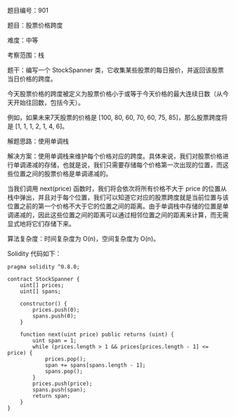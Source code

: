题目编号：901

题目：股票价格跨度

难度：中等

考察范围：栈

题干：编写一个 StockSpanner 类，它收集某些股票的每日报价，并返回该股票当日价格的跨度。

今天股票价格的跨度被定义为股票价格小于或等于今天价格的最大连续日数（从今天开始往回数，包括今天）。

例如，如果未来7天股票的价格是 [100, 80, 60, 70, 60, 75, 85]，那么股票跨度将是 [1, 1, 1, 2, 1, 4, 6]。

解题思路：使用单调栈

解决方案：使用单调栈来维护每个价格对应的跨度。具体来说，我们对股票价格进行单调递减的存储，也就是说，我们只需要存储每个价格第一次出现的位置，而这些位置之间的股票价格是单调递减的。

当我们调用 next(price) 函数时，我们将会依次将所有价格不大于 price 的位置从栈中弹出，并且对于每个位置，我们可以知道它对应的股票跨度就是当前位置与该位置之前的第一个价格不大于它的位置之间的距离。由于单调栈中存储的位置是单调递减的，因此这些位置之间的距离可以通过相邻位置之间的距离来计算，而无需显式地将它们存储下来。

算法复杂度：时间复杂度为 O(n)，空间复杂度为 O(n)。

Solidity 代码如下：

```
pragma solidity ^0.8.0;

contract StockSpanner {
    uint[] prices;
    uint[] spans;

    constructor() {
        prices.push(0);
        spans.push(0);
    }

    function next(uint price) public returns (uint) {
        uint span = 1;
        while (prices.length > 1 && prices[prices.length - 1] <= price) {
            prices.pop();
            span += spans[spans.length - 1];
            spans.pop();
        }
        prices.push(price);
        spans.push(span);
        return span;
    }
}
```